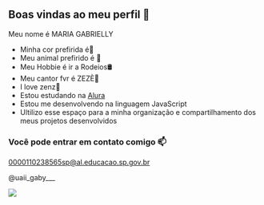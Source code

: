 ## Boas vindas ao meu perfil 🐎

Meu nome é MARIA GABRIELLY 

- Minha cor prefirida é🖤
- Meu animal prefirido é 🐎
- Meu Hobbie é ir a Rodeios🛢️
- Meu cantor fvr é ZEZÈ🤠
- I love zenz🤍
- Estou estudando na [Alura](https://www.alura.com.br)
- Estou me desenvolvendo na linguagem JavaScript
- Ultilizo esse espaço para a minha organização e compartilhamento dos meus projetos desenvolvidos


 ### Você pode entrar em contato comigo 📫
 
 0000110238565sp@al.educacao.sp.gov.br 
 
 @uaii_gaby___

![](https://media1.tenor.com/m/dJNzGImD_poAAAAC/horse.gif)
